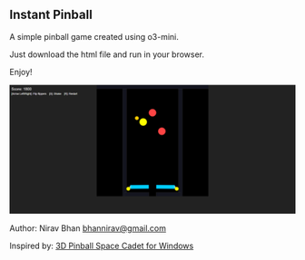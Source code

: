 ## Instant Pinball

A simple pinball game created using o3-mini.

Just download the html file and run in your browser.

Enjoy!

![Sample image](Score_1800.png)

Author: Nirav Bhan <bhannirav@gmail.com>

Inspired by: [3D Pinball Space Cadet for Windows](https://en.wikipedia.org/wiki/Full_Tilt!_Pinball#3D_Pinball_for_Windows_%E2%80%93_Space_Cadet)
